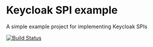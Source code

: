 # Keycloak SPI example

A simple example project for implementing Keycloak SPIs

[![Build Status](https://travis-ci.org/conciso/keycloak-spi-example.svg?branch=master)](https://travis-ci.org/conciso/keycloak-spi-example)

